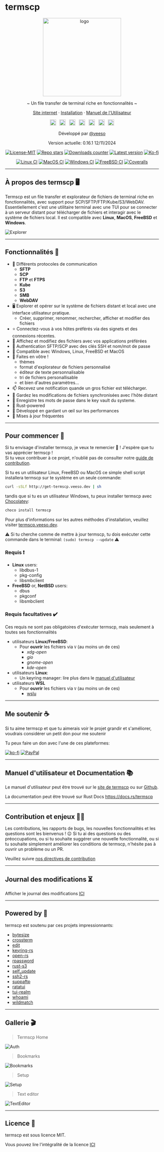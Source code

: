 # termscp

<p align="center">
  <img src="/assets/images/termscp.svg" alt="logo" width="256" height="256" />
</p>

<p align="center">~ Un file transfer de terminal riche en fonctionnalités ~</p>
<p align="center">
  <a href="https://termscp.veeso.dev" target="_blank">Site internet</a>
  ·
  <a href="https://termscp.veeso.dev/#get-started" target="_blank">Installation</a>
  ·
  <a href="https://termscp.veeso.dev/#user-manual" target="_blank">Manuel de l'Utilisateur</a>
</p>

<p align="center">
  <a href="https://github.com/veeso/termscp"
    ><img
      height="20"
      src="/assets/images/flags/gb.png"
      alt="English"
  /></a>
  &nbsp;
  <a
    href="https://github.com/veeso/termscp/blob/main/docs/ptbr/README.md"
    ><img
      height="20"
      src="/assets/images/flags/br.png"
      alt="Brazilian Portuguese"
  /></a>
  &nbsp;
  <a
    href="/docs/de/README.md"
    ><img
      height="20"
      src="/assets/images/flags/de.png"
      alt="Deutsch"
  /></a>
  &nbsp;
  <a
    href="/docs/es/README.md"
    ><img
      height="20"
      src="/assets/images/flags/es.png"
      alt="Español"
  /></a>
  &nbsp;
  <a
    href="/docs/fr/README.md"
    ><img
      height="20"
      src="/assets/images/flags/fr.png"
      alt="Français"
  /></a>
  &nbsp;
  <a
    href="/docs/it/README.md"
    ><img
      height="20"
      src="/assets/images/flags/it.png"
      alt="Italiano"
  /></a>
  &nbsp;
  <a
    href="/docs/zh-CN/README.md"
    ><img
      height="20"
      src="/assets/images/flags/cn.png"
      alt="简体中文"
  /></a>
</p>

<p align="center">Développé par <a href="https://veeso.dev/" target="_blank">@veeso</a></p>
<p align="center">Version actuelle: 0.16.1 12/11/2024</p>

<p align="center">
  <a href="https://opensource.org/licenses/MIT"
    ><img
      src="https://img.shields.io/badge/License-MIT-teal.svg"
      alt="License-MIT"
  /></a>
  <a href="https://github.com/veeso/termscp/stargazers"
    ><img
      src="https://img.shields.io/github/stars/veeso/termscp.svg"
      alt="Repo stars"
  /></a>
  <a href="https://crates.io/crates/termscp"
    ><img
      src="https://img.shields.io/crates/d/termscp.svg"
      alt="Downloads counter"
  /></a>
  <a href="https://crates.io/crates/termscp"
    ><img
      src="https://img.shields.io/crates/v/termscp.svg"
      alt="Latest version"
  /></a>
  <a href="https://ko-fi.com/veeso">
    <img
      src="https://img.shields.io/badge/donate-ko--fi-red"
      alt="Ko-fi"
  /></a>
</p>
<p align="center">
  <a href="https://github.com/veeso/termscp/actions"
    ><img
      src="https://github.com/veeso/termscp/workflows/Linux/badge.svg"
      alt="Linux CI"
  /></a>
  <a href="https://github.com/veeso/termscp/actions"
    ><img
      src="https://github.com/veeso/termscp/workflows/MacOS/badge.svg"
      alt="MacOS CI"
  /></a>
  <a href="https://github.com/veeso/termscp/actions"
    ><img
      src="https://github.com/veeso/termscp/workflows/Windows/badge.svg"
      alt="Windows CI"
  /></a>
  <a href="https://github.com/veeso/termscp/actions"
    ><img
      src="https://github.com/veeso/termscp/workflows/FreeBSD/badge.svg"
      alt="FreeBSD CI"
  /></a>
  <a href="https://coveralls.io/github/veeso/termscp"
    ><img
      src="https://coveralls.io/repos/github/veeso/termscp/badge.svg"
      alt="Coveralls"
  /></a>
</p>

---

## À propos des termscp 🖥

Termscp est un file transfer et explorateur de fichiers de terminal riche en fonctionnalités, avec support pour SCP/SFTP/FTP/Kube/S3/WebDAV. Essentiellement c'est une utilitaire terminal avec une TUI pour se connecter à un serveur distant pour télécharger de fichiers et interagir avec le système de fichiers local. Il est compatible avec **Linux**, **MacOS**, **FreeBSD** et **Windows**.

![Explorer](/assets/images/explorer.gif)

---

## Fonctionnalités 🎁

- 📁  Différents protocoles de communication
  - **SFTP**
  - **SCP**
  - **FTP** et **FTPS**
  - **Kube**
  - **S3**
  - **SMB**
  - **WebDAV**
- 🖥  Explorer et opérer sur le système de fichiers distant et local avec une interface utilisateur pratique.
  - Créer, supprimer, renommer, rechercher, afficher et modifier des fichiers
- ⭐  Connectez-vous à vos hôtes préférés via des signets et des connexions récentes.
- 📝  Affichez et modifiez des fichiers avec vos applications préférées
- 💁  Authentication SFTP/SCP avec des clés SSH et nom/mot de passe
- 🐧  Compatible avec Windows, Linux, FreeBSD et MacOS
- 🎨  Faites en vôtre !
  - thèmes
  - format d'explorateur de fichiers personnalisé
  - éditeur de texte personnalisable
  - tri de fichiers personallisable
  - et bien d'autres paramètres...
- 📫  Recevez une notification quande un gros fichier est télécharger.
- 🔭  Gardez les modifications de fichiers synchronisées avec l'hôte distant
- 🔐  Enregistre tes mots de passe dans le key vault du systeme.
- 🦀  Rust-powered
- 👀  Développé en gardant un œil sur les performances
- 🦄  Mises à jour fréquentes

---

## Pour commencer 🚀

Si tu envisage d'installer termscp, je veux te remercier 💜 ! J'espère que tu vas apprécier termscp !  
Si tu veux contribuer à ce projet, n'oublié pas de consulter notre [guide de contribution](../../CONTRIBUTING.md).

Si tu es un utilisateur Linux, FreeBSD ou MacOS ce simple shell script installera termscp sur te système en un seule commande:

```sh
curl -sSLf http://get-termscp.veeso.dev | sh
```

tandis que si tu es un utilisateur Windows, tu peux installer termscp avec [Chocolatey](https://chocolatey.org/):

```sh
choco install termscp
```

Pour plus d'informations sur les autres méthodes d'installation, veuillez visiter [termscp.veeso.dev](https://termscp.veeso.dev/termscp/#get-started).

⚠️ Si tu cherche comme de mettre à jour termscp, tu dois exécuter cette commande dans le terminal: `(sudo) termscp --update` ⚠️

### Requis ❗

- **Linux** users:
  - libdbus-1
  - pkg-config
  - libsmbclient
- **FreeBSD** or, **NetBSD** users:
  - dbus
  - pkgconf
  - libsmbclient

### Requis facultatives ✔️

Ces requis ne sont pas obligatoires d'exécuter termscp, mais seulement à toutes ses fonctionnalités

- utilisateurs **Linux/FreeBSD**:
  - Pour **ouvrir** les fichiers via `V` (au moins un de ces)
    - *xdg-open*
    - *gio*
    - *gnome-open*
    - *kde-open*
- utilisateurs **Linux**:
  - Un keyring manager: lire plus dans le [manuel d'utilisateur](man.md#linux-keyring)
- utilisateurs **WSL**
  - Pour **ouvrir** les fichiers via `V` (au moins un de ces)
    - [wslu](https://github.com/wslutilities/wslu)

---

## Me soutenir ☕

Si tu aime termscp et que tu aimerais voir le projet grandir et s'améliorer, voudrais considérer un petit don pour me soutenir

Tu peux faire un don avec l'une de ces plateformes:

[![ko-fi](https://img.shields.io/badge/Ko--fi-F16061?style=for-the-badge&logo=ko-fi&logoColor=white)](https://ko-fi.com/veeso)
[![PayPal](https://img.shields.io/badge/PayPal-00457C?style=for-the-badge&logo=paypal&logoColor=white)](https://www.paypal.me/chrisintin)

---

## Manuel d'utilisateur et Documentation 📚

Le manuel d'utilisateur peut être trouvé sur le [site de termscp](https://termscp.veeso.dev/termscp/#user-manual) ou sur [Github](man.md).

La documentation peut être trouvé sur Rust Docs <https://docs.rs/termscp>

---

## Contribution et enjeux 🤝🏻

Les contributions, les rapports de bugs, les nouvelles fonctionnalités et les questions sont les bienvenus ! 😉
Si tu ai des questions ou des préoccupations, ou si tu souhaite suggérer une nouvelle fonctionnalité, ou si tu souhaite simplement améliorer les conditions de termscp, n'hésite pas à ouvrir un problème ou un PR.

Veuillez suivre [nos directives de contribution](../../CONTRIBUTING.md)

---

## Journal des modifications ⏳

Afficher le journal des modifications [ICI](../../CHANGELOG.md)

---

## Powered by 💪

termscp est soutenu par ces projets impressionnants:

- [bytesize](https://github.com/hyunsik/bytesize)
- [crossterm](https://github.com/crossterm-rs/crossterm)
- [edit](https://github.com/milkey-mouse/edit)
- [keyring-rs](https://github.com/hwchen/keyring-rs)
- [open-rs](https://github.com/Byron/open-rs)
- [rpassword](https://github.com/conradkleinespel/rpassword)
- [rust-s3](https://github.com/durch/rust-s3)
- [self_update](https://github.com/jaemk/self_update)
- [ssh2-rs](https://github.com/alexcrichton/ssh2-rs)
- [suppaftp](https://github.com/veeso/suppaftp)
- [ratatui](https://github.com/ratatui-org/ratatui)
- [tui-realm](https://github.com/veeso/tui-realm)
- [whoami](https://github.com/libcala/whoami)
- [wildmatch](https://github.com/becheran/wildmatch)

---

## Gallerie 🎬

> Termscp Home

![Auth](/assets/images/auth.gif)

> Bookmarks

![Bookmarks](/assets/images/bookmarks.gif)

> Setup

![Setup](/assets/images/config.gif)

> Text editor

![TextEditor](/assets/images/text-editor.gif)

---

## Licence 📃

termscp est sous licence MIT.

Vous pouvez lire l'intégralité de la licence [ICI](../../LICENSE)
